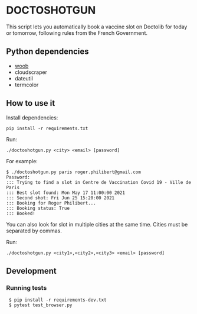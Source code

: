 # DOCTOSHOTGUN

This script lets you automatically book a vaccine slot on Doctolib for today or
tomorrow, following rules from the French Government.


## Python dependencies

- [woob](https://woob.tech)
- cloudscraper
- dateutil
- termcolor

## How to use it

Install dependencies:

```
pip install -r requirements.txt
```

Run:

```
./doctoshotgun.py <city> <email> [password]
```

For example:

```
$ ./doctoshotgun.py paris roger.philibert@gmail.com
Password:
::: Trying to find a slot in Centre de Vaccination Covid 19 - Ville de Paris
::: Best slot found: Mon May 17 11:00:00 2021
::: Second shot: Fri Jun 25 15:20:00 2021
::: Booking for Roger Philibert...
::: Booking status: True
::: Booked!
```

You can also look for slot in multiple cities at the same time. Cities must be separated by commas.

Run:

```
./doctoshotgun.py <city1>,<city2>,<city3> <email> [password]
```

## Development

### Running tests

```
 $ pip install -r requirements-dev.txt
 $ pytest test_browser.py
```
